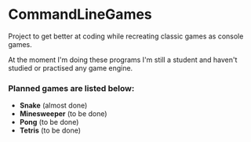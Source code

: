 # CommandLineGames
Project to get better at coding while recreating classic games as console games.

At the moment I'm doing these programs I'm still a student and haven't studied or practised any game engine.

### Planned games are listed below:
  - **Snake** (almost done)
  - **Minesweeper** (to be done)
  - **Pong** (to be done)
  - **Tetris** (to be done)
